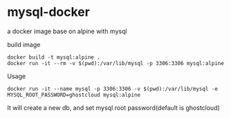 # mysql-docker
a docker image base on alpine with mysql

build image
```
docker build -t mysql:alpine .
docker run -it --rm -v $(pwd):/var/lib/mysql -p 3306:3306 mysql:alpine
```
Usage
```
docker run -it --name mysql -p 3306:3306 -v $(pwd):/var/lib/mysql -e MYSQL_ROOT_PASSWORD=ghostcloud mysql:alpine
```
It will create a new db, and set mysql root password(default is ghostcloud)
